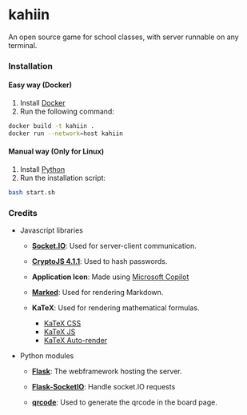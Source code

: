 # kahiin

An open source game for school classes, with server runnable on any terminal.

### Installation

#### Easy way (Docker)

1. Install [Docker](https://docs.docker.com/get-docker/)
2. Run the following command:
```bash
docker build -t kahiin .
docker run --network=host kahiin
```

#### Manual way (Only for Linux)
1. Install [Python](https://www.python.org/downloads/)
2. Run the installation script:
```bash
bash start.sh
```

### Credits

- Javascript libraries
    - **[Socket.IO](https://cdn.socket.io/4.7.5/socket.io.min.js)**: Used for server-client communication.

    - **[CryptoJS 4.1.1](https://cdnjs.cloudflare.com/ajax/libs/crypto-js/4.1.1/crypto-js.min.js)**: Used to hash passwords.

    - **Application Icon**: Made using [Microsoft Copilot](https://en.wikipedia.org/wiki/Microsoft_Copilot)

    - **[Marked](https://cdn.jsdelivr.net/npm/marked@1.1.0/marked.min.js)**: Used for rendering Markdown.

    - **KaTeX**: Used for rendering mathematical formulas.
        - [KaTeX CSS](https://cdn.jsdelivr.net/npm/katex/dist/katex.min.css)
        - [KaTeX JS](https://cdn.jsdelivr.net/npm/katex/dist/katex.min.js)
        - [KaTeX Auto-render](https://cdn.jsdelivr.net/npm/katex/dist/contrib/auto-render.min.js)

- Python modules
    - **[Flask](https://palletsprojects.com/p/flask/)**: The webframework hosting the server.

    - **[Flask-SocketIO](https://flask-socketio.readthedocs.io/en/latest/)**: Handle socket.IO requests

    - **[qrcode](https://github.com/lincolnloop/python-qrcode)**: Used to generate the qrcode in the board page.
